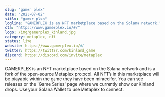```yaml
---
slug: "gamer plex"
date: "2021-07-02"
title: "gamer plex"
logline: "GAMERPLEX is an NFT marketplace based on the Solana network."
cta: "https://www.gamerplex.io/#/"
logo: /img/gamerplex_kinland.jpg
category: metaplex, nft
status: live
website: https://www.gamerplex.io/#/
twitter: https://twitter.com/kinland_game
discord: https://discord.com/invite/metaplex
---
```


GAMERPLEX is an NFT marketplace based on the Solana network and is a fork of the open-source Metaplex protocol. All NFT’s in this marketplace will be playable within the game they have been minted for. You can see releases on the 'Game Series' page where we currently show our Kinland drops. Use your Solana Wallet to use Metaplex to connect.
